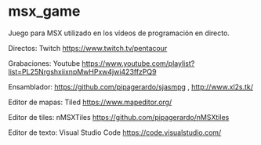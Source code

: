 # msx_game
Juego para MSX utilizado en los vídeos de programación en directo.

Directos: Twitch https://www.twitch.tv/pentacour

Grabaciones: Youtube https://www.youtube.com/playlist?list=PL25NrgshxiixnpMwHPxw4jwi423ffzPQ9


Ensamblador: https://github.com/pipagerardo/sjasmpg , http://www.xl2s.tk/

Editor de mapas: Tiled https://www.mapeditor.org/

Editor de tiles: nMSXTiles https://github.com/pipagerardo/nMSXtiles

Editor de texto: Visual Studio Code https://code.visualstudio.com/

